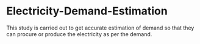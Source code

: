 # Electricity-Demand-Estimation
This study is carried out to get accurate estimation of demand so that they can procure or produce the electricity as per the demand.
